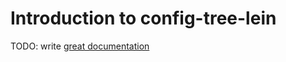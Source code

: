 # Introduction to config-tree-lein

TODO: write [great documentation](http://jacobian.org/writing/great-documentation/what-to-write/)

